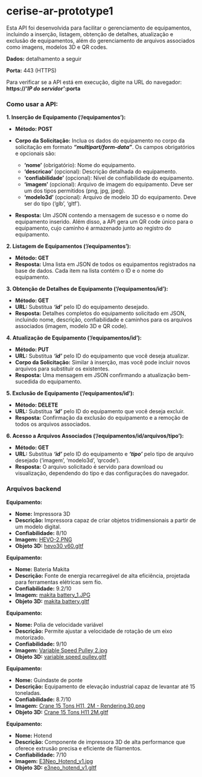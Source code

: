 # cerise-ar-prototype1

Esta API foi desenvolvida para facilitar o gerenciamento de equipamentos, incluindo a
inserção, listagem, obtenção de detalhes, atualização e exclusão de equipamentos, além do
gerenciamento de arquivos associados como imagens, modelos 3D e QR codes.

**Dados:** detalhamento a seguir

**Porta:** 443 (HTTPS)

Para verificar se a API está em execução, digite na URL do navegador: **https://*'IP do servidor'*:porta**

### Como usar a API:
**1. Inserção de Equipamento (‘/equipamentos’):**
* **Método: POST**
* **Corpo da Solicitação:** Inclua os dados do equipamento no corpo da solicitação
em formato ***“multipart/form-data”***. Os campos obrigatórios e opcionais são:
  * **‘nome’** (obrigatório): Nome do equipamento.
  * **‘descricao’** (opcional): Descrição detalhada do equipamento.
  * **‘confiabilidade’** (opcional): Nível de confiabilidade do equipamento.
  * **‘imagem’** (opcional): Arquivo de imagem do equipamento. Deve ser um
dos tipos permitidos (png, jpg, jpeg).
  * **‘modelo3d’** (opcional): Arquivo de modelo 3D do equipamento. Deve ser
do tipo (‘glb’, ‘gltf’).

* **Resposta:** Um JSON contendo a mensagem de sucesso e o nome do
equipamento inserido. Além disso, a API gera um QR code único para o
equipamento, cujo caminho é armazenado junto ao registro do equipamento.

**2. Listagem de Equipamentos (‘/equipamentos’):**
* **Método: GET**
* **Resposta:** Uma lista em JSON de todos os equipamentos registrados na base
de dados. Cada item na lista contém o ID e o nome do equipamento.

**3. Obtenção de Detalhes de Equipamento (‘/equipamentos/id’):**
* **Método: GET**
* **URL:** Substitua ***‘id’*** pelo ID do equipamento desejado.
* **Resposta:** Detalhes completos do equipamento solicitado em JSON, incluindo
nome, descrição, confiabilidade e caminhos para os arquivos associados
(imagem, modelo 3D e QR code).

**4. Atualização de Equipamento (‘/equipamentos/id’):**
* **Método: PUT**
* **URL:** Substitua ***‘id’*** pelo ID do equipamento que você deseja atualizar.
* **Corpo da Solicitação:** Similar à inserção, mas você pode incluir novos arquivos
para substituir os existentes.
* **Resposta:** Uma mensagem em JSON confirmando a atualização bem-sucedida
do equipamento.

**5. Exclusão de Equipamento (‘/equipamentos/id’):**
* **Método: DELETE**
* **URL:** Substitua ***‘id’*** pelo ID do equipamento que você deseja excluir.
* **Resposta:** Confirmação da exclusão do equipamento e a remoção de todos os
arquivos associados.

**6. Acesso a Arquivos Associados (‘/equipamentos/id/arquivos/tipo’):**
* **Método: GET**
* **URL:** Substitua ***‘id’*** pelo ID do equipamento e ***‘tipo’*** pelo tipo de arquivo
desejado (‘imagem’, ‘modelo3d’, ‘qrcode’).
* **Resposta:** O arquivo solicitado é servido para download ou visualização,
dependendo do tipo e das configurações do navegador.


### Arquivos backend
**Equipamento:**
* **Nome:** Impressora 3D
* **Descrição:** Impressora capaz de criar objetos tridimensionais a partir de um modelo digital.
* **Confiabilidade:** 8/10
* **Imagem:** [HEVO-2.PNG](https://github.com/emc-ufg/cerise-ar-prototype1/blob/main/test/HEVO-2.PNG)
* **Objeto 3D:** [hevo30 v60.gltf](https://github.com/emc-ufg/cerise-ar-prototype1/blob/main/test/hevo30%20v60.gltf)

**Equipamento:**
* **Nome:** Bateria Makita
* **Descrição:** Fonte de energia recarregável de alta eficiência, projetada para ferramentas elétricas sem fio.
* **Confiabilidade:** 9.2/10
* **Imagem:** [makita battery_1.JPG](https://github.com/emc-ufg/cerise-ar-prototype1/blob/main/test/makita%20battery_1.JPG)
* **Objeto 3D:** [makita battery.gltf](https://github.com/emc-ufg/cerise-ar-prototype1/blob/main/test/makita%20battery.gltf)

**Equipamento:**
* **Nome:** Polia de velocidade variável
* **Descrição:** Permite ajustar a velocidade de rotação de um eixo motorizado.
* **Confiabilidade:** 9/10
* **Imagem:** [Variable Speed Pulley 2.jpg](https://github.com/emc-ufg/cerise-ar-prototype1/blob/main/test/Variable%20Speed%20Pulley%202.jpg)
* **Objeto 3D:** [variable speed pulley.gltf](https://github.com/emc-ufg/cerise-ar-prototype1/blob/main/test/variable%20speed%20pulley.gltf)

**Equipamento:**
* **Nome:** Guindaste de ponte
* **Descrição:** Equipamento de elevação industrial capaz de levantar até 15 toneladas.
* **Confiabilidade:** 8.7/10
* **Imagem:** [Crane 15 Tons H11, 2M - Rendering.30.png](https://github.com/emc-ufg/cerise-ar-prototype1/blob/main/test/Crane%2015%20Tons%20H11%2C%202M%20-%20Rendering.30.png)
* **Objeto 3D:** [Crane 15 Tons H11 2M.gltf](https://github.com/emc-ufg/cerise-ar-prototype1/blob/main/test/Crane%2015%20Tons%20H11%202M.gltf)

**Equipamento:**
* **Nome:** Hotend
* **Descrição:** Componente de impressora 3D de alta performance que oferece extrusão precisa e eficiente de filamentos.
* **Confiabilidade:** 7/10
* **Imagem:** [E3Neo_Hotend_v1.jpg](https://github.com/emc-ufg/cerise-ar-prototype1/blob/main/test/E3Neo_Hotend_v1.jpg)
* **Objeto 3D:** [e3neo_hotend_v1.gltf](https://github.com/emc-ufg/cerise-ar-prototype1/blob/main/test/e3neo_hotend_v1.gltf)
